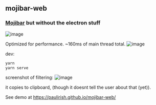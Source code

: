 ## mojibar-web
### [Mojibar](https://github.com/muan/mojibar) but without the electron stuff

![image](https://user-images.githubusercontent.com/39191/67239960-4a4bb480-f405-11e9-9158-cb42c8d84ff0.png)

Optimized for performance. ~160ms of main thread total.
![image](https://user-images.githubusercontent.com/39191/67240462-64d25d80-f406-11e9-94e9-1522d1af1c6a.png)



dev:

```sh
yarn
yarn serve
```

screenshot of filtering:
 ![image](https://user-images.githubusercontent.com/39191/67239949-44ee6a00-f405-11e9-828e-8a0eb49c6b84.png)

 it copies to clipboard, (though it doesnt tell the user about that (yet)).

See demo at https://paulirish.github.io/mojibar-web/
